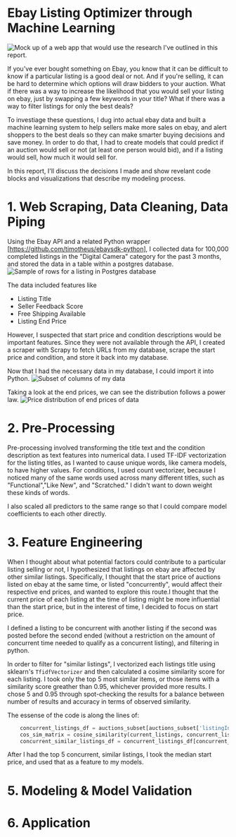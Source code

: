 # Ebay Listing Optimizer through Machine Learning
![Mock up of a web app that would use the research I've outlined in this report.](.capstone-technical-report/images/buyers_guide_example.png)

If you've ever bought something on Ebay, you know that it can be difficult to know if a particular listing is a good deal or not. And if you're selling, it can be hard to determine which options will draw bidders to your auction. What if there was a way to increase the likelihood that you would sell your listing on ebay, just by swapping a few keywords in your title? What if there was a way to filter listings for only the best deals?

To investiage these questions, I dug into actual ebay data and built a machine learning system to help sellers make more sales on ebay, and alert shoppers to the best deals so they can make smarter buying decisions and save money. In order to do that, I had to create models that could predict if an auction would sell or not (at least one person would bid), and if a listing would sell, how much it would sell for.

In this report, I'll discuss the decisions I made and show revelant code blocks and visualizations that describe my modeling process. 

# 1. Web Scraping, Data Cleaning, Data Piping
Using the Ebay API and a related Python wrapper [https://github.com/timotheus/ebaysdk-python], I collected data for 100,000 completed listings in the "Digital Camera" category for the past 3 months, and stored the data in a table within a postgres database.
![Sample of rows for a listing in Postgres database](.capstone-technical-report/images/completed_items_v2.png)

The data included features like

- Listing Title
- Seller Feedback Score
- Free Shipping Available
- Listing End Price

However, I suspected that start price and condition descriptions would be important features. Since they were not available through the API, I created a scraper with Scrapy to fetch URLs from my database, scrape the start price and condition, and store it back into my database.

Now that I had the necessary data in my database, I could import it into Python.
![Subset of columns of my data](.capstone-technical-report/images/example_dataframe.png)

Taking a look at the end prices, we can see the distribution follows a power law. 
![Price distribution of end prices of data](.capstone-technical-report/images/distribution_of_end_prices_auctions.png)


# 2. Pre-Processing

Pre-processing involved transforming the title text and the condition description as text features into numerical data. I used TF-IDF vectorization for the listing titles, as I wanted to cause unique words, like camera models, to have higher values. For conditions, I used count vectorizer, because I noticed many of the same words used across many different titles, such as "Functional","Like New", and "Scratched." I didn't want to down weight these kinds of words.

I also scaled all predictors to the same range so that I could compare model coefficients to each other directly.  


# 3. Feature Engineering
When I thought about what potential factors could contribute to a particular listing selling or not, I hypothesized that listings on ebay are affected by other similar listings. Specifically, I thought that the start price of auctions listed on ebay at the same time, or listed "concurrently", would affect their respective end prices, and wanted to explore this route.I thought that the current price of each listing at the time of listing might be more influential than the start price, but in the interest of time, I decided to focus on start price.

I defined a listing to be concurrent with another listing if the second was posted before the second ended (without a restriction on the amount of concurrent time needed to qualify as a concurrent listing), and filtering in python. 

In order to filter for "similar listings", I vectorized each listings title using sklearn's `TfidfVectorizer` and then calculated a cosime similarity score for each listing. I took only the top 5 most similar items, or those items with a similarity score greather than 0.95, whichever provided more results. I chose 5 and 0.95 through spot-checking the results for a balance between number of results and accuracy in terms of observed similarity. 

The essense of the code is along the lines of:
```python 
    concurrent_listings_df = auctions_subset[auctions_subset['listingInfo.endTime'].apply(lambda sub_listing_et: listing_st<sub_listing_et)]
    cos_sim_matrix = cosine_similarity(current_listings, concurrent_listings)
    concurrent_similar_listings_df = concurrent_listings_df[concurrent_listings_df['similarity_score']>min_sim_score]
```

After I had the top 5 concurrent, similar listings, I took the median start price, and used that as a feature to my models.


# 5. Modeling & Model Validation



# 6. Application
